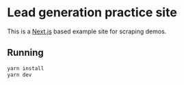 # Lead generation practice site

This is a [Next.js](https://nextjs.org/) based example site for scraping demos.

## Running

```bash
yarn install
yarn dev
```
